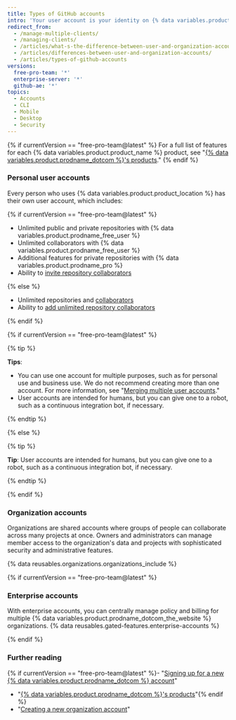 ```yaml
---
title: Types of GitHub accounts
intro: 'Your user account is your identity on {% data variables.product.product_location %}. Your user account can be a member of any number of organizations.{% if currentVersion == "free-pro-team@latest" %} Organizations can belong to enterprise accounts.{% endif %}'
redirect_from:
  - /manage-multiple-clients/
  - /managing-clients/
  - /articles/what-s-the-difference-between-user-and-organization-accounts/
  - /articles/differences-between-user-and-organization-accounts/
  - /articles/types-of-github-accounts
versions:
  free-pro-team: '*'
  enterprise-server: '*'
  github-ae: '*'
topics:
  - Accounts
  - CLI
  - Mobile
  - Desktop
  - Security
---
```


{% if currentVersion == "free-pro-team@latest" %}
For a full list of features for each {% data variables.product.product_name %} product, see "[{% data variables.product.prodname_dotcom %}'s products](/github/getting-started-with-github/githubs-products)."
{% endif %}

### Personal user accounts

Every person who uses {% data variables.product.product_location %} has their own user account, which includes:

{% if currentVersion == "free-pro-team@latest" %}

- Unlimited public and private repositories with {% data variables.product.prodname_free_user %}
- Unlimited collaborators with {% data variables.product.prodname_free_user %}
- Additional features for private repositories with {% data variables.product.prodname_pro %}
- Ability to [invite repository collaborators](/articles/inviting-collaborators-to-a-personal-repository)

{% else %}

- Unlimited repositories and [collaborators](/articles/permission-levels-for-a-user-account-repository)
- Ability to [add unlimited repository collaborators](/articles/inviting-collaborators-to-a-personal-repository)

{% endif %}

{% if currentVersion == "free-pro-team@latest" %}

{% tip %}

**Tips**:

- You can use one account for multiple purposes, such as for personal use and business use. We do not recommend creating more than one account. For more information, see "[Merging multiple user accounts](/articles/merging-multiple-user-accounts)."
- User accounts are intended for humans, but you can give one to a robot, such as a continuous integration bot, if necessary.

{% endtip %}

{% else %}

{% tip %}

**Tip**: User accounts are intended for humans, but you can give one to a robot, such as a continuous integration bot, if necessary.

{% endtip %}

{% endif %}

### Organization accounts

Organizations are shared accounts where groups of people can collaborate across many projects at once. Owners and administrators can manage member access to the organization's data and projects with sophisticated security and administrative features.

{% data reusables.organizations.organizations_include %}

{% if currentVersion == "free-pro-team@latest" %}

### Enterprise accounts

With enterprise accounts, you can centrally manage policy and billing for multiple {% data variables.product.prodname_dotcom_the_website %} organizations. {% data reusables.gated-features.enterprise-accounts %}

{% endif %}

### Further reading

{% if currentVersion == "free-pro-team@latest" %}- "[Signing up for a new {% data variables.product.prodname_dotcom %} account](/articles/signing-up-for-a-new-github-account)"
- "[{% data variables.product.prodname_dotcom %}'s products](/articles/githubs-products)"{% endif %}
- "[Creating a new organization account](/articles/creating-a-new-organization-account)"
